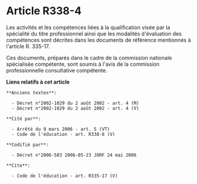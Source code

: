 # Article R338-4

Les activités et les compétences liées à la qualification visée par la spécialité du titre professionnel ainsi que les
modalités d'évaluation des compétences sont décrites dans les documents de référence mentionnés à l'article R. 335-17.

Ces documents, préparés dans le cadre de la commission nationale spécialisée compétente, sont soumis à l'avis de la
commission professionnelle consultative compétente.

**Liens relatifs à cet article**

	**Anciens textes**:

	  - Décret n°2002-1029 du 2 août 2002 - art. 4 (M)
	  - Décret n°2002-1029 du 2 août 2002 - art. 4 (V)

	**Cité par**:

	  - Arrêté du 9 mars 2006 - art. 5 (VT)
	  - Code de l'éducation - art. R338-8 (V)

	**Codifié par**:

	  - Décret n°2006-583 2006-05-23 JORF 24 mai 2006

	**Cite**:

	  - Code de l'éducation - art. R335-17 (V)
